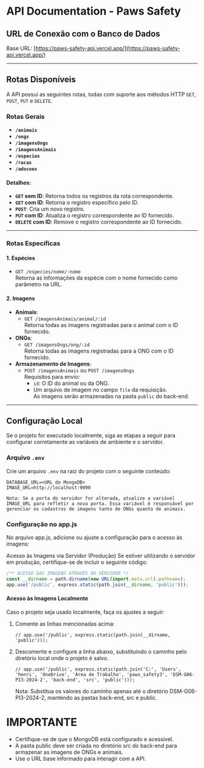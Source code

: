 # API Documentation - Paws Safety

## URL de Conexão com o Banco de Dados

Base URL: [https://paws-safety-api.vercel.app/](https://paws-safety-api.vercel.app/)

---

## Rotas Disponíveis

A API possui as seguintes rotas, todas com suporte aos métodos HTTP `GET`, `POST`, `PUT` e `DELETE`.

### Rotas Gerais

- **`/animais`**
- **`/ongs`**
- **`/imagensOngs`**
- **`/imagensAnimais`**
- **`/especies`**
- **`/racas`**
- **`/adocoes`**

#### Detalhes:

- **`GET` sem ID**: Retorna todos os registros da rota correspondente.
- **`GET` com ID**: Retorna o registro específico pelo ID.
- **`POST`**: Cria um novo registro.
- **`PUT` com ID**: Atualiza o registro correspondente ao ID fornecido.
- **`DELETE` com ID**: Remove o registro correspondente ao ID fornecido.

---

### Rotas Específicas

#### 1. **Espécies**
   - `GET /especies/nome/:nome`  
     Retorna as informações da espécie com o nome fornecido como parâmetro na URL.

#### 2. **Imagens**
   - **Animais**: 
     - `GET /imagensAnimais/animal/:id`  
       Retorna todas as imagens registradas para o animal com o ID fornecido.
   - **ONGs**:
     - `GET /imagensOngs/ong/:id`  
       Retorna todas as imagens registradas para a ONG com o ID fornecido.
   - **Armazenamento de Imagens**:
     - `POST /imagensAnimais` ou `POST /imagensOngs`  
       Requisitos para envio:
       - `id`: O ID do animal ou da ONG.
       - Um arquivo de imagem no campo `file` da requisição.  
       As imagens serão armazenadas na pasta `public` do back-end.

---

## Configuração Local

Se o projeto for executado localmente, siga as etapas a seguir para configurar corretamente as variáveis de ambiente e o servidor.

### Arquivo `.env`

Crie um arquivo `.env` na raiz do projeto com o seguinte conteúdo:

```env
DATABASE_URL=<URL do MongoDB>
IMAGE_URL=http://localhost:9090
```
    Nota: Se a porta do servidor for alterada, atualize a variável IMAGE_URL para refletir a nova porta. Essa variável é responsável por gerenciar os cadastros de imagens tanto de ONGs quanto de animais.


### Configuração no app.js
No arquivo app.js, adicione ou ajuste a configuração para o acesso às imagens:

Acesso às Imagens via Servidor (Produção)
Se estiver utilizando o servidor em produção, certifique-se de incluir o seguinte código:

```app.js
/** ACESSO DAS IMAGENS ATRAVÉS DO SERVIDOR */
const __dirname = path.dirname(new URL(import.meta.url).pathname);
app.use('/public', express.static(path.join(__dirname, 'public')));
```
#### Acesso às Imagens Localmente
Caso o projeto seja usado localmente, faça os ajustes a seguir:

1. Comente as linhas mencionadas acima:
    ```
    // app.use('/public', express.static(path.join(__dirname, 'public')));
    ```
2. Descomente e configure a linha abaixo, substituindo o caminho pelo diretório local onde o projeto é salvo.
    ```
    // app.use('/public', express.static(path.join('C:', 'Users', 'henri', 'OneDrive', 'Área de Trabalho', 'paws_safety3', 'DSM-G06-PI3-2024-2', 'back-end', 'src', 'public')));
    ```
    Nota: Substitua os valores do caminho apenas até o diretório DSM-G06-PI3-2024-2, mantendo as pastas back-end, src e public.


# IMPORTANTE
- Certifique-se de que o MongoDB está configurado e acessível.
- A pasta public deve ser criada no diretório src do back-end para armazenar as imagens de ONGs e animais.
- Use o URL base informado para interagir com a API.
